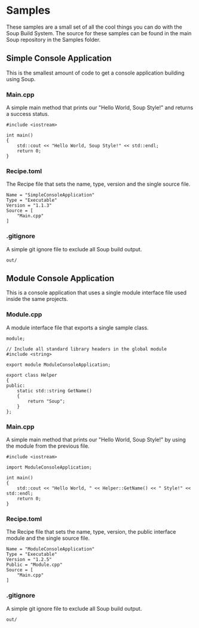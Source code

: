 # Samples
These samples are a small set of all the cool things you can do with the Soup Build System. The source for these samples can be found in the main Soup repository in the Samples folder.

## Simple Console Application

This is the smallest amount of code to get a console application building using Soup.

### Main.cpp
A simple main method that prints our "Hello World, Soup Style!" and returns a success status.
```
#include <iostream>

int main()
{
	std::cout << "Hello World, Soup Style!" << std::endl;
	return 0;
}
```

### Recipe.toml
The Recipe file that sets the name, type, version and the single source file.
```
Name = "SimpleConsoleApplication"
Type = "Executable"
Version = "1.1.3"
Source = [
	"Main.cpp"
]

```

### .gitignore
A simple git ignore file to exclude all Soup build output.
```
out/
```

## Module Console Application

This is a console application that uses a single module interface file used inside the same projects.

### Module.cpp
A module interface file that exports a single sample class.
```
module;

// Include all standard library headers in the global module
#include <string>

export module ModuleConsoleApplication;

export class Helper
{
public:
	static std::string GetName()
	{
		return "Soup";
	}
};
```

### Main.cpp
A simple main method that prints our "Hello World, Soup Style!" by using the module from the previous file.
```
#include <iostream>

import ModuleConsoleApplication;

int main()
{
	std::cout << "Hello World, " << Helper::GetName() << " Style!" << std::endl;
	return 0;
}
```

### Recipe.toml
The Recipe file that sets the name, type, version, the public interface module and the single source file.
```
Name = "ModuleConsoleApplication"
Type = "Executable"
Version = "1.2.5"
Public = "Module.cpp"
Source = [
	"Main.cpp"
]
```

### .gitignore
A simple git ignore file to exclude all Soup build output.
```
out/
```